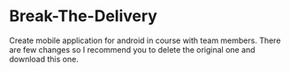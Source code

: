 # Break-The-Delivery
Create mobile application for android in course with team members.
There are few changes so I recommend you to delete the original one and download this one.
